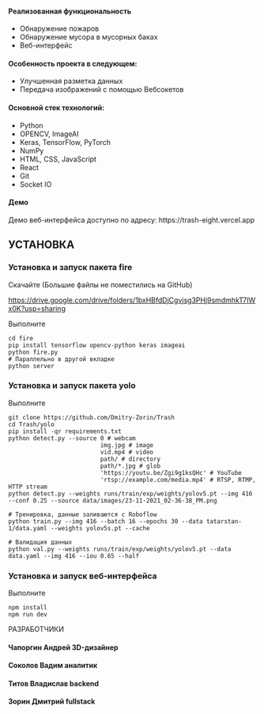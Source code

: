 <h4>Реализованная функциональность</h4>
<ul>
    <li>Обнаружение пожаров</li>
    <li>Обнаружение мусора в мусорных баках</li>
    <li>Веб-интерфейс</li>
</ul> 
<h4>Особенность проекта в следующем:</h4>
<ul>
<li>Улучшенная разметка данных</li>
 <li>Передача изображений с помощью Вебсокетов</li>
 </ul>
<h4>Основной стек технологий:</h4>
<ul>
	<li>Python</li>
	<li>OPENCV, ImageAI</li>
	<li>Keras, TensorFlow, PyTorch</li>
	<li>NumPy</li>
	<li>HTML, CSS, JavaScript</li>
	<li>React</li>
	<li>Git</li>
	<li>Socket IO</li>
 </ul>
<h4>Демо</h4>
<p>Демо веб-интерфейса доступно по адресу: https://trash-eight.vercel.app</p>


УСТАНОВКА
------------

### Установка и запуск пакета fire

Скачайте (Большие файлы не поместились на GitHub)

https://drive.google.com/drive/folders/1bxHBfdDjCgvjsg3PHj9smdmhkT7IWx0K?usp=sharing

Выполните

~~~
cd fire
pip install tensorflow opencv-python keras imageai
python fire.py
# Параллельно в другой вкладке
python server
~~~

### Установка и запуск пакета yolo

Выполните

~~~
git clone https://github.com/Dmitry-Zorin/Trash
cd Trash/yolo
pip install -qr requirements.txt
python detect.py --source 0 # webcam
                          img.jpg # image 
                          vid.mp4 # video
                          path/ # directory
                          path/*.jpg # glob
                          'https://youtu.be/Zgi9g1ksQHc' # YouTube
                          'rtsp://example.com/media.mp4' # RTSP, RTMP, HTTP stream
python detect.py --weights runs/train/exp/weights/yolov5.pt --img 416 --conf 0.25 --source data/images/23-11-2021_02-36-38_PM.png

# Тренировка, данные заливаются с Roboflow
python train.py --img 416 --batch 16 --epochs 30 --data tatarstan-1/data.yaml --weights yolov5s.pt --cache

# Валидация данных
python val.py --weights runs/train/exp/weights/yolov5.pt --data data.yaml --img 416 --iou 0.65 --half
~~~

### Установка и запуск веб-интерфейса

Выполните

~~~
npm install
npm run dev
~~~

РАЗРАБОТЧИКИ

<h4>Чапоргин Андрей 3D-дизайнер</h4>
<h4>Соколов Вадим аналитик</h4>
<h4>Титов Владислав backend</h4>
<h4>Зорин Дмитрий fullstack</h4>
